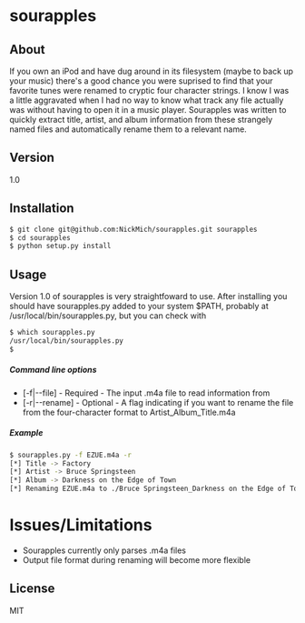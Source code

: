sourapples
=========

About
--
If you own an iPod and have dug around in its filesystem (maybe to back up your music) there's a good chance you were suprised to find that your favorite tunes were renamed to cryptic four character strings. I know I was a little aggravated when I had no way to know what track any file actually was without having to open it in a music player.  Sourapples was written to quickly extract title, artist, and album information from these strangely named files and automatically rename them to a relevant name.


Version
----

1.0

Installation
-----

```sh
$ git clone git@github.com:NickMich/sourapples.git sourapples
$ cd sourapples
$ python setup.py install

```

Usage
-----
Version 1.0 of sourapples is very straightfoward to use. After installing you should have sourapples.py added to your system $PATH, probably at /usr/local/bin/sourapples.py, but you can check with 

```sh
$ which sourapples.py
/usr/local/bin/sourapples.py
$
```


##### Command line options

* [-f|--file] - Required - The input .m4a file to read information from
* [-r|--rename] - Optional - A flag indicating if you want to rename the file from the four-character format to Artist_Album_Title.m4a

##### Example
```sh
$ sourapples.py -f EZUE.m4a -r
[*] Title -> Factory
[*] Artist -> Bruce Springsteen
[*] Album -> Darkness on the Edge of Town
[*] Renaming EZUE.m4a to ./Bruce Springsteen_Darkness on the Edge of Town_Factory.m4a

```

Issues/Limitations
=====
* Sourapples currently only parses .m4a files
* Output file format during renaming will become more flexible

License
----

MIT



